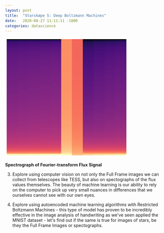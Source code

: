 ```yaml
---
layout: post
title:  "Starskøpe 5: Deep Boltzmann Machines"
date:   2020-08-27 11:11:11 -1800
categories: datascience
---
```


<div>
<img src="/assets/images/starskope/spec-transform.png" alt="fourier-transform spectrograph" title="Fourier-transform Spectrograph" width="400"/>
</div>

__Spectrograph of Fourier-transform Flux Signal__

3. Explore using computer vision on not only the Full Frame images we can collect from telescopes like TESS, but also on spectographs of the flux values themselves. The beauty of machine learning is our ability to rely on the computer to pick up very small nuances in differences that we ourselves cannot see with our own eyes. 
   
4. Explore using autoencoded machine learning algorithms with Restricted Boltzmann Machines - this type of model has proven to be incredibly effective in the image analysis of handwriting as we've seen applied the MNIST dataset - let's find out if the same is true for images of stars, be they the Full Frame Images or spectographs.